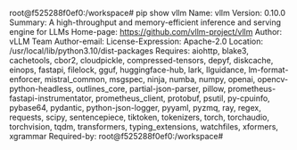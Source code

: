 root@f525288f0ef0:/workspace# pip show vllm
Name: vllm
Version: 0.10.0
Summary: A high-throughput and memory-efficient inference and serving engine for LLMs
Home-page: https://github.com/vllm-project/vllm
Author: vLLM Team
Author-email: 
License-Expression: Apache-2.0
Location: /usr/local/lib/python3.10/dist-packages
Requires: aiohttp, blake3, cachetools, cbor2, cloudpickle, compressed-tensors, depyf, diskcache, einops, fastapi, filelock, gguf, huggingface-hub, lark, llguidance, lm-format-enforcer, mistral_common, msgspec, ninja, numba, numpy, openai, opencv-python-headless, outlines_core, partial-json-parser, pillow, prometheus-fastapi-instrumentator, prometheus_client, protobuf, psutil, py-cpuinfo, pybase64, pydantic, python-json-logger, pyyaml, pyzmq, ray, regex, requests, scipy, sentencepiece, tiktoken, tokenizers, torch, torchaudio, torchvision, tqdm, transformers, typing_extensions, watchfiles, xformers, xgrammar
Required-by: 
root@f525288f0ef0:/workspace# 